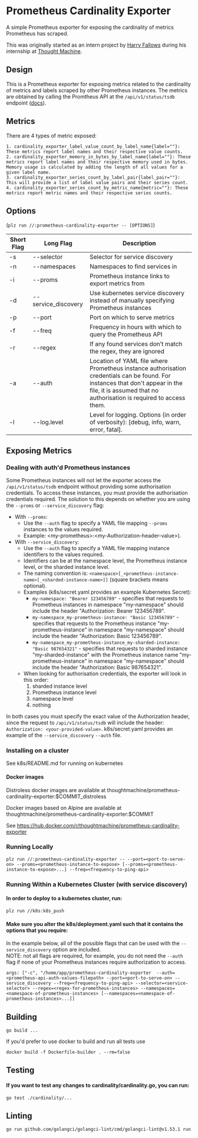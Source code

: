 # Prometheus Cardinality Exporter

A simple Prometheus exporter for exposing the cardinality of metrics Prometheus has scraped.

This was originally started as an intern project by [Harry Fallows](https://github.com/harryfallows) during his internship at [Thought Machine](https://thoughtmachine.net/).

## Design

This is a Prometheus exporter for exposing metrics related to the cardinality of metrics and labels scraped by other Prometheus instances.
The metrics are obtained by calling the Promtheus API at the ```/api/v1/status/tsdb``` endpoint ([docs](https://prometheus.io/docs/prometheus/latest/querying/api/)).

## Metrics

There are 4 types of metric exposed:

```
1. cardinality_exporter_label_value_count_by_label_name{label=""}: These metrics report label names and their respective value counts.
2. cardinality_exporter_memory_in_bytes_by_label_name{label=""}: These metrics report label names and their respective memory used in bytes. Memory usage is calculated by adding the length of all values for a given label name.
3. cardinality_exporter_series_count_by_label_pair{label_pair=""}: This will provide a list of label value pairs and their series count.
4. cardinality_exporter_series_count_by_metric_name{metric=""}: These metrics report metric names and their respective series counts.
```
## Options

(```plz run //:prometheus-cardinality-exporter -- [OPTIONS]```)

| Short Flag | Long Flag           | Description                                                                          |
|------------|---------------------|--------------------------------------------------------------------------------------|
| -s        | --selector         | Selector for service discovery                                                       |
| -n        | --namespaces       | Namespaces to find services in                                                       |
| -i        | --proms            | Prometheus instance links to export metrics from                                     |
| -d        | --service_discovery | Use kubernetes service discovery instead of manually specifying Prometheus instances |
| -p        | --port             | Port on which to serve metrics                                                       |
| -f        | --freq             | Frequency in hours with which to query the Prometheus API                            |
| -r        | --regex            | If any found services don’t match the regex, they are ignored                        |
| -a        | --auth             | Location of YAML file where Prometheus instance authorisation credentials can be found. For instances that don't appear in the file, it is assumed that no authorisation is required to access them. |
| -l        | --log.level        | Level for logging. Options (in order of verbosity): [debug, info, warn, error, fatal].|

## Exposing Metrics

### Dealing with auth'd Prometheus instances
Some Prometheus instances will not let the exporter access the ```/api/v1/status/tsdb``` endpoint without providing some authorisation credentials. To access these instances, you must provide the authorisation credentials required. The solution to this depends on whether you are using the ```--proms``` or ```--service_discovery``` flag:
- With ```--proms```:
    - Use the ```--auth``` flag to specify a YAML file mapping ```--proms``` instances to the values required.
    - Example: \<my-prometheus\>:\<my-Authorization-header-value\>).
- With ```--service_discovery```:
    - Use the ```--auth``` flag to specify a YAML file mapping instance identifiers to the values required.
    - Identifiers can be at the namespace level, the Prometheus instance level, or the sharded instance level.
    - The naming convention is: ```<namespace>[_<prometheus-instance-name>[_<sharded-instance-name>]]``` (square brackets means optional).
    - Examples (k8s/secret.yaml provides an example Kubernetes Secret):
        - ```my-namespace: "Bearer 123456789"``` - specifies that requests to Prometheus instances in namespace "my-namespace" should include the header "Authorization: Bearer 123456789".
        - ```my-namespace_my-prometheus-instance: "Basic 123456789"``` - specifies that requests to the Prometheus instance "my-prometheus-instance" in namespace "my-namespace" should include the header "Authorization: Basic 123456789".
        - ```my-namespace_my-prometheus-instance_my-sharded-instance: "Basic 987654321"``` - specifies that requests to sharded instance "my-sharded-instance" with the Prometheus instance name "my-prometheus-instance" in namespace "my-namespace" should include the header "Authorization: Basic 987654321".
    - When looking for authorisation credentials, the exporter will look in this order:
        1. sharded instance level
        1. Prometheus instance level
        1. namespace level
        1. nothing

In both cases you must specify the exact value of the Authorization header, since the request to ```/api/v1/status/tsdb``` will include the header: ```Authorization: <your-provided-value>```. k8s/secret.yaml provides an example of the ```--service_discovery``` ```--auth``` file.

### Installing on a cluster
See k8s/README.md for running on kubernetes

#### Docker images

Distroless docker images are available at thoughtmachine/prometheus-cardinality-exporter:$COMMIT_distroless

Docker images based on Alpine are available at thoughtmachine/prometheus-cardinality-exporter:$COMMIT

See  https://hub.docker.com/r/thoughtmachine/prometheus-cardinality-exporter

### Running Locally
```plz run //:prometheus-cardinality-exporter -- --port=<port-to-serve-on> --proms=<prometheus-instance-to-expose> [--proms=<prometheus-instance-to-expose>...] --freq=<frequency-to-ping-api>```

### Running Within a Kubernetes Cluster (with service discovery)
#### In order to deploy to a kubernetes cluster, run:
```plz run //k8s:k8s_push```
#### Make sure you alter the k8s/deployment.yaml such that it contains the options that you require:
In the example below, all of the possible flags that can be used with the ```--service_discovery``` option are included.\
NOTE: not all flags are required, for example, you do not need the ```--auth``` flag if none of your Prometheus instances require authorization to access.

```args: ["-c", "/home/app/prometheus-cardinality-exporter  --auth=<prometheus-api-auth-values-filepath> --port=<port-to-serve-on> --service_discovery --freq=<frequency-to-ping-api> --selector=<service-selector> --regex=<regex-for-prometheus-instances> --namespaces=<namespace-of-prometheus-instances> [--namespaces=<namespace-of-prometheus-instances>...]]```

## Building
```go build ...```

If you'd prefer to use docker to build and run all tests use

```docker build -f Dockerfile-builder . --rm=false```

## Testing
#### If you want to test any changes to cardinality/cardinality.go, you can run:
```go test ./cardinality/...```

## Linting

```go run github.com/golangci/golangci-lint/cmd/golangci-lint@v1.53.1 run```
